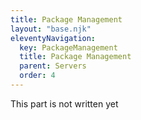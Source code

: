 ```yaml
---
title: Package Management
layout: "base.njk"
eleventyNavigation:
  key: PackageManagement
  title: Package Management
  parent: Servers
  order: 4
---
```


This part is not written yet
